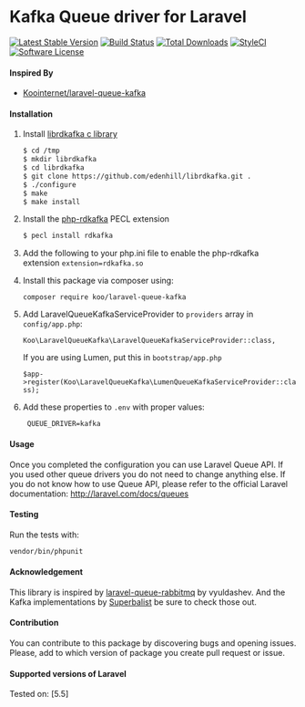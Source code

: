 Kafka Queue driver for Laravel
======================
[![Latest Stable Version](https://poser.pugx.org/Koo/laravel-queue-kafka/v/stable?format=flat-square)](https://packagist.org/packages/Koo/laravel-queue-kafka)
[![Build Status](https://travis-ci.org/Koointernet/laravel-queue-kafka.svg?branch=master)](https://travis-ci.org/Koointernet/laravel-queue-kafka)
[![Total Downloads](https://poser.pugx.org/Koo/laravel-queue-kafka/downloads?format=flat-square)](https://packagist.org/packages/Koo/laravel-queue-kafka)
[![StyleCI](https://styleci.io/repos/99249783/shield)](https://styleci.io/repos/99249783)
[![Software License](https://img.shields.io/badge/license-MIT-brightgreen.svg?style=flat-square)](LICENSE)

#### Inspired By
- [Koointernet/laravel-queue-kafka](https://github.com/Koointernet/laravel-queue-kafka.git)
 

#### Installation

1. Install [librdkafka c library](https://github.com/edenhill/librdkafka)

    ```bash
    $ cd /tmp
    $ mkdir librdkafka
    $ cd librdkafka
    $ git clone https://github.com/edenhill/librdkafka.git .
    $ ./configure
    $ make
    $ make install
    ```
2. Install the [php-rdkafka](https://github.com/arnaud-lb/php-rdkafka) PECL extension

    ```bash
    $ pecl install rdkafka
    ```
    
3. Add the following to your php.ini file to enable the php-rdkafka extension
    `extension=rdkafka.so`
    
4. Install this package via composer using:

	`composer require koo/laravel-queue-kafka`

5. Add LaravelQueueKafkaServiceProvider to `providers` array in `config/app.php`:

	`Koo\LaravelQueueKafka\LaravelQueueKafkaServiceProvider::class,`
	
   If you are using Lumen, put this in `bootstrap/app.php`
    
    `$app->register(Koo\LaravelQueueKafka\LumenQueueKafkaServiceProvider::class);`

6. Add these properties to `.env` with proper values:

		QUEUE_DRIVER=kafka

#### Usage

Once you completed the configuration you can use Laravel Queue API. If you used other queue drivers you do not need to change anything else. If you do not know how to use Queue API, please refer to the official Laravel documentation: http://laravel.com/docs/queues

#### Testing

Run the tests with:

``` bash
vendor/bin/phpunit
```

#### Acknowledgement 

This library is inspired by [laravel-queue-rabbitmq](https://github.com/vyuldashev/laravel-queue-rabbitmq) by vyuldashev.
And the Kafka implementations by [Superbalist](https://github.com/Superbalist/php-pubsub-kafka) be sure to check those out. 

#### Contribution

You can contribute to this package by discovering bugs and opening issues. Please, add to which version of package you create pull request or issue.

#### Supported versions of Laravel 

Tested on: [5.5]